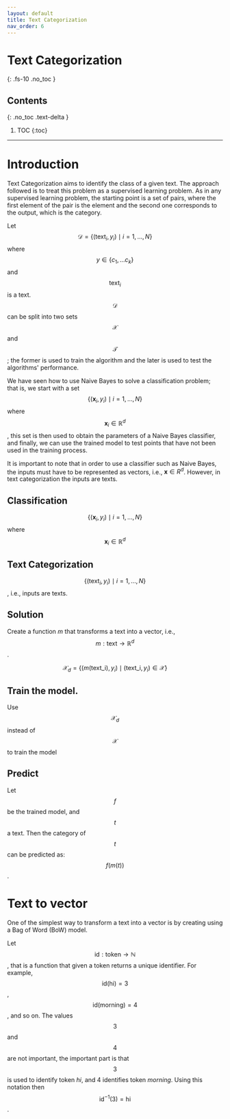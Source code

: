 ```yaml
---
layout: default
title: Text Categorization
nav_order: 6
---
```


# Text Categorization
{: .fs-10 .no_toc }

## Contents
{: .no_toc .text-delta }

1. TOC
{:toc}

---

# Introduction

Text Categorization aims to identify the class of a given text. The approach followed is to treat this problem as a supervised learning problem. As in any supervised learning problem, the starting point is a set of pairs, where the first element of the pair is the element and the second one corresponds to the output, which is the category. 

Let $$\mathcal D = \{(\text{text}_i, y_i) \mid i=1,\ldots, N\}$$ where $$y \in \{c_1, \ldots c_k\}$$ and $$\text{text}_i$$ is a text. $$\mathcal D$$ can be split into two sets $$\mathcal X$$ and $$\mathcal T$$; the former is used to train the algorithm and the later is used to test the algorithms' performance.

We have seen how to use Naive Bayes to solve a classification problem; that is, we start with a set $$\{(\mathbf x_i, y_i) \mid i=1, \ldots, N\}$$ where $$\mathbf x_i \in \mathbb R^d$$, this set is then used to obtain the parameters of a Naive Bayes classifier, and finally, we can use the trained model to test points that have not been used in the training process.

It is important to note that in order to use a classifier such as Naive Bayes, the inputs must have to be represented as vectors, i.e., $\mathbf x \in R^d$. However, in text categorization the inputs are texts.

## Classification

$$\{(\mathbf x_i, y_i) \mid i=1, \ldots, N\}$$ where $$\mathbf x_i \in \mathbb R^d$$

## Text Categorization

$$\{(\text{text}_i, y_i) \mid i=1,\ldots, N\}$$, i.e., inputs are texts.

## Solution

Create a function $m$ that transforms a text into a vector, i.e., $$m: \text{text} \rightarrow \mathbb R^d$$.

$$\mathcal X_d = \{(m(\text{text_i}), y_i) \mid (\text{text_i}, y_i) \in \mathcal X\}$$

## Train the model.

Use $$\mathcal X_d$$ instead of $$\mathcal X$$ to train the model

## Predict

Let $$f$$ be the trained model, and $$t$$ a text. Then the category of $$t$$ can be predicted as: $$f(m(t))$$.

# Text to vector

One of the simplest way to transform a text into a vector is by creating using a Bag of Word (BoW) model.

Let $$\textsf{id}: \text{token} \rightarrow \mathbb N$$, that is a function that given a token returns a unique identifier. For example, $$\textsf{id}(\text{hi})=3$$, $$\textsf{id}(\text{morning})=4$$, and so on. The values $$3$$ and $$4$$ are not important, the important part is that $$3$$ is used to identify token _hi_, and $4$ identifies token _morning_. Using this notation then $$\textsf{id}^{-1}(3)=\text{hi}$$.